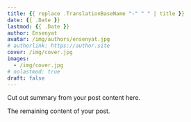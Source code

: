 ```yaml
---
title: {{ replace .TranslationBaseName "-" " " | title }}
date: {{ .Date }}
lastmod: {{ .Date }}
author: Ensenyat
avatar: /img/authors/ensenyat.jpg
# authorlink: https://author.site
cover: /img/cover.jpg
images:
  - /img/cover.jpg
# nolastmod: true
draft: false
---
```


Cut out summary from your post content here.

<!--more-->

The remaining content of your post.
